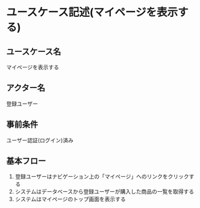 # ユースケース記述(マイページを表示する)

## ユースケース名

マイページを表示する

## アクター名

登録ユーザー

## 事前条件

ユーザー認証(ログイン)済み

## 基本フロー

1. 登録ユーザーはナビゲーション上の「マイページ」へのリンクをクリックする
1. システムはデータベースから登録ユーザーが購入した商品の一覧を取得する
1. システムはマイページのトップ画面を表示する
